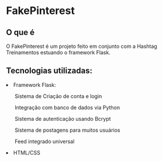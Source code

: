 <h1>FakePinterest</h1>

<h2>O que é</h2>

<p>
    O FakePinterest é um projeto feito em conjunto com a Hashtag Treinamentos estuando o framework Flask.
</p>

<h2>Tecnologias utilizadas:</h2>

<p>
    <li>Framework Flask:</li>
        <ul>Sistema de Criação de conta e login</ul>
        <ul>Integração com banco de dados via Python</ul>
        <ul>Sistema de autenticação usando Bcrypt</ul>
        <ul>Sistema de postagens para muitos usuários</ul>
        <ul>Feed integrado universal</ul>
    <li>HTML/CSS</li>
</p>